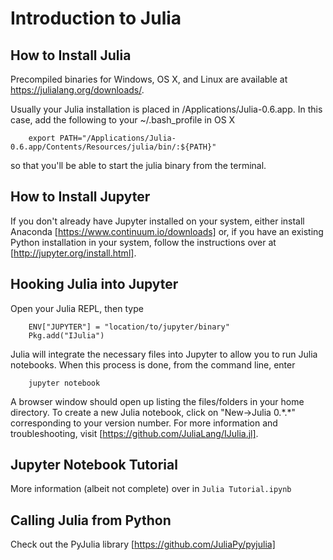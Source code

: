 # Introduction to Julia

## How to Install Julia
Precompiled binaries for Windows, OS X, and Linux are available at https://julialang.org/downloads/. 

Usually your Julia installation is placed in /Applications/Julia-0.6.app. In this case, add the following to your ~/.bash_profile in OS X
```
    export PATH="/Applications/Julia-0.6.app/Contents/Resources/julia/bin/:${PATH}"
```
so that you'll be able to start the julia binary from the terminal. 

## How to Install Jupyter
If you don't already have Jupyter installed on your system, either install Anaconda [https://www.continuum.io/downloads] or, if you have an existing Python installation in your system, follow the instructions over at [http://jupyter.org/install.html]. 

## Hooking Julia into Jupyter
Open your Julia REPL, then type 
```
    ENV["JUPYTER"] = "location/to/jupyter/binary"
    Pkg.add("IJulia")
```

Julia will integrate the necessary files into Jupyter to allow you to run Julia notebooks. When this process is done, from the command line, enter
```
    jupyter notebook
```

A browser window should open up listing the files/folders in your home directory. To create a new Julia notebook, click on "New->Julia 0.\*.\*" corresponding to your version number. For more information and troubleshooting, visit [https://github.com/JuliaLang/IJulia.jl]. 

## Jupyter Notebook Tutorial
More information (albeit not complete) over in ``Julia Tutorial.ipynb``

## Calling Julia from Python
Check out the PyJulia library [https://github.com/JuliaPy/pyjulia]  